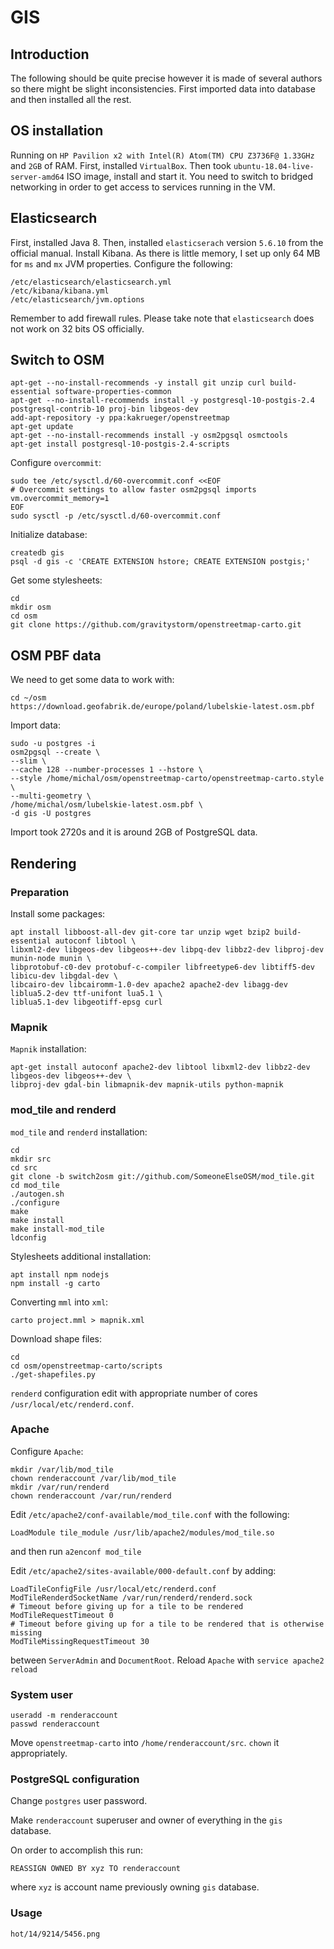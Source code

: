 # GIS

## Introduction
The following should be quite precise however it is made of several authors so there might be slight inconsistencies. First imported data into database and then installed all the rest.

## OS installation
Running on ```HP Pavilion x2 with Intel(R) Atom(TM) CPU Z3736F@ 1.33GHz``` and ```2GB``` of RAM. First, installed ```VirtualBox```. Then took ```ubuntu-18.04-live-server-amd64``` ISO image, install and start it. You need to switch to bridged networking in order to get access to services running in the VM. 


## Elasticsearch
First, installed Java 8. Then, installed ```elasticserach``` version ```5.6.10``` from the official manual. Install Kibana. As there is little memory, I set up only 64 MB for ```ms``` and ```mx``` JVM properties. Configure the following:
```
/etc/elasticsearch/elasticsearch.yml
/etc/kibana/kibana.yml
/etc/elasticsearch/jvm.options
```

Remember to add firewall rules. Please take note that ```elasticsearch``` does not work on 32 bits OS officially.


## Switch to OSM
```
apt-get --no-install-recommends -y install git unzip curl build-essential software-properties-common
apt-get --no-install-recommends install -y postgresql-10-postgis-2.4 postgresql-contrib-10 proj-bin libgeos-dev
add-apt-repository -y ppa:kakrueger/openstreetmap
apt-get update
apt-get --no-install-recommends install -y osm2pgsql osmctools
apt-get install postgresql-10-postgis-2.4-scripts
```

Configure ```overcommit```:

```
sudo tee /etc/sysctl.d/60-overcommit.conf <<EOF
# Overcommit settings to allow faster osm2pgsql imports
vm.overcommit_memory=1
EOF
sudo sysctl -p /etc/sysctl.d/60-overcommit.conf
```

Initialize database:

```
createdb gis
psql -d gis -c 'CREATE EXTENSION hstore; CREATE EXTENSION postgis;'
```

Get some stylesheets:

```
cd
mkdir osm
cd osm
git clone https://github.com/gravitystorm/openstreetmap-carto.git
```


## OSM PBF data
We need to get some data to work with:

```
cd ~/osm
https://download.geofabrik.de/europe/poland/lubelskie-latest.osm.pbf
```

Import data:

```
sudo -u postgres -i
osm2pgsql --create \
--slim \
--cache 128 --number-processes 1 --hstore \
--style /home/michal/osm/openstreetmap-carto/openstreetmap-carto.style \
--multi-geometry \
/home/michal/osm/lubelskie-latest.osm.pbf \
-d gis -U postgres
```

Import took 2720s and it is around 2GB of PostgreSQL data.


## Rendering

### Preparation

Install some packages:

```
apt install libboost-all-dev git-core tar unzip wget bzip2 build-essential autoconf libtool \
libxml2-dev libgeos-dev libgeos++-dev libpq-dev libbz2-dev libproj-dev munin-node munin \
libprotobuf-c0-dev protobuf-c-compiler libfreetype6-dev libtiff5-dev libicu-dev libgdal-dev \
libcairo-dev libcairomm-1.0-dev apache2 apache2-dev libagg-dev liblua5.2-dev ttf-unifont lua5.1 \
liblua5.1-dev libgeotiff-epsg curl
```

### Mapnik

```Mapnik``` installation:

```
apt-get install autoconf apache2-dev libtool libxml2-dev libbz2-dev libgeos-dev libgeos++-dev \
libproj-dev gdal-bin libmapnik-dev mapnik-utils python-mapnik
```

### mod_tile and renderd

```mod_tile``` and ```renderd``` installation:

```
cd 
mkdir src
cd src
git clone -b switch2osm git://github.com/SomeoneElseOSM/mod_tile.git
cd mod_tile
./autogen.sh
./configure
make
make install
make install-mod_tile
ldconfig
```

Stylesheets additional installation:

```
apt install npm nodejs
npm install -g carto
```

Converting ```mml``` into ```xml```:

```
carto project.mml > mapnik.xml
```

Download shape files:

```
cd
cd osm/openstreetmap-carto/scripts
./get-shapefiles.py
```

```renderd``` configuration edit with appropriate number of cores ```/usr/local/etc/renderd.conf```.

### Apache

Configure ```Apache```:

```
mkdir /var/lib/mod_tile
chown renderaccount /var/lib/mod_tile
mkdir /var/run/renderd
chown renderaccount /var/run/renderd
```

Edit ```/etc/apache2/conf-available/mod_tile.conf``` with the following:

```
LoadModule tile_module /usr/lib/apache2/modules/mod_tile.so
```

and then run ```a2enconf mod_tile```

Edit ```/etc/apache2/sites-available/000-default.conf``` by adding:

```
LoadTileConfigFile /usr/local/etc/renderd.conf
ModTileRenderdSocketName /var/run/renderd/renderd.sock
# Timeout before giving up for a tile to be rendered
ModTileRequestTimeout 0
# Timeout before giving up for a tile to be rendered that is otherwise missing
ModTileMissingRequestTimeout 30
```

between ```ServerAdmin``` and ```DocumentRoot```. Reload ```Apache``` with ```service apache2 reload```

### System user

```
useradd -m renderaccount
passwd renderaccount
```

Move ```openstreetmap-carto``` into ```/home/renderaccount/src```. ```chown``` it appropriately.

### PostgreSQL configuration

Change ```postgres``` user password.

Make ```renderaccount``` superuser and owner of everything in the ```gis``` database. 

On order to accomplish this run:
```
REASSIGN OWNED BY xyz TO renderaccount
```

where ```xyz``` is account name previously owning ```gis``` database.

### Usage

```hot/14/9214/5456.png```
